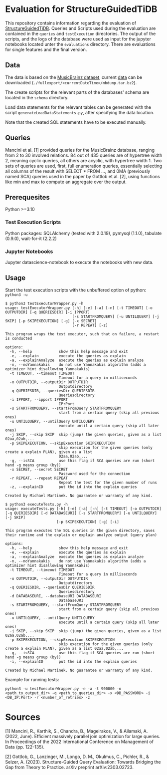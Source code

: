 # Evaluation for StructureGuidedTiDB
This repository contains information regarding the evaluation of [StructureGuidedTiDB](https://github.com/MichaelMartinek/StructureGuidedTiDB). Queries and Scripts used during the evaluation are contained in the `queries` and `testExecution` directories. The output of the scripts, and the logs of the database were used as input for the jupyter notebooks located unter the `evaluations` directory. There are evaluations for single features and the final version.

## Data

The data is based on the [MusicBrainz dataset](https://musicbrainz.org/), current [data](http://ftp.musicbrainz.org/pub/musicbrainz/data/) can be downloaded (`./fullexport/<currentDateTime>/mbdump.tar.bz2`).

The create scripts for the relevant parts of the databases' schema are located in the `schema` directory.

Load data statements for the relevant tables can be generated with the script `generateLoadDataStatements.py`, after specifying the data location.

Note that the created SQL statements have to be executed manually.

## Queries

Mancini et al. [1] provided queries for the MusicBrainz database, ranging from 2 to 30 involved relations. 84 out of 435 queries are of hypertree width 2, meaning cyclic queries, all others are acyclic, with hypertree width 1. Two sets of queries are used, first, full enumeration queries, essentially selecting all columns of the result with SELECT * FROM ..., and 0MA (previously named SCA) queries used in the paper by Gottlob et al. [2], using functions like min and max to compute an aggregate over the output.

## Prerequesites

Python >=3.10

### Test Execution Scripts

Python packages:  SQLAlchemy (tested with 2.0.19), pymysql (1.1.0), tabulate (0.9.0), wait-for-it (2.2.2)

### Jupyter Notebooks

Jupyter datascience-notebook to execute the notebooks with new data.

## Usage

Start the test execution scripts with the unbuffered option of python: `python3 -u`

```
$ python3 testExecutorWrapper.py -h
usage: testExecutorWrapper.py [-h] [-e] [-a] [-n] [-t TIMEOUT] [-o OUTPUTDIR] [-q QUERIESDIR] [-i IPPORT]
                              [-s STARTFROMQUERY] [-u UNTILQUERY] [-j SKIP] [-p SKIPEXECUTION] [-g] [-x SECRET]
                              [-r REPEAT] [-z]

This program wraps the test executor, such that on failure, a restart is conducted

options:
  -h, --help            show this help message and exit
  -e, --explain         execute the queries as explain
  -a, --explainAnalyze  execute the queries as explain analyze
  -n, --noYannakakis    do not use Yannakakis algorithm (adds a optimizer hint disallowing Yannakakis)
  -t TIMEOUT, --timeout TIMEOUT
                        Timeout for a query in milliseconds
  -o OUTPUTDIR, --outputDir OUTPUTDIR
                        Outputdirectory
  -q QUERIESDIR, --queriesDir QUERIESDIR
                        Queriesdirectory
  -i IPPORT, --ipport IPPORT
                        IP:Port
  -s STARTFROMQUERY, --startFromQuery STARTFROMQUERY
                        start from a certain query (skip all previous ones)
  -u UNTILQUERY, --untilQuery UNTILQUERY
                        execute until a certain query (skip all later ones)
  -j SKIP, --skip SKIP  skip (jump) the given queries, given as a list 02aa,02ab,...
  -p SKIPEXECUTION, --skipExecution SKIPEXECUTION
                        skip execution for the given queries (only create a explain PLAN), given as a list
                        02aa,02ab,...
  -g, --isSCA           use this flag if SCA queries are run (short hand -g means group (by))
  -x SECRET, --secret SECRET
                        Password used for the connection
  -r REPEAT, --repeat REPEAT
                        Repeat the test for the given number of runs
  -z, --explainID       put the id into the explain queries

Created by Michael Martinek. No guarantee or warranty of any kind.
```

```
$ python3 executeTests.py -h
usage: executeTests.py [-h] [-e] [-a] [-n] [-t TIMEOUT] [-o OUTPUTDIR] [-q QUERIESDIR] [-d DATABASEURI] [-s STARTFROMQUERY] [-u UNTILQUERY] [-j SKIP]
                       [-p SKIPEXECUTION] [-g] [-i]

This program executes the SQL queries in the given directory, saves their runtime and the explain or explain analyze output (query plan)

options:
  -h, --help            show this help message and exit
  -e, --explain         execute the queries as explain
  -a, --explainAnalyze  execute the queries as explain analyze
  -n, --noYannakakis    do not use Yannakakis algorithm (adds a optimizer hint disallowing Yannakakis)
  -t TIMEOUT, --timeout TIMEOUT
                        Timeout for a query in milliseconds
  -o OUTPUTDIR, --outputDir OUTPUTDIR
                        Outputdirectory
  -q QUERIESDIR, --queriesDir QUERIESDIR
                        Queriesdirectory
  -d DATABASEURI, --databaseURI DATABASEURI
                        DatabaseURI
  -s STARTFROMQUERY, --startFromQuery STARTFROMQUERY
                        start from a certain query (skip all previous ones)
  -u UNTILQUERY, --untilQuery UNTILQUERY
                        execute until a certain query (skip all later ones)
  -j SKIP, --skip SKIP  skip (jump) the given queries, given as a list 02aa,02ab,...
  -p SKIPEXECUTION, --skipExecution SKIPEXECUTION
                        skip execution for the given queries (only create a explain PLAN), given as a list 02aa,02ab,...
  -g, --isSCA           use this flag if SCA queries are run (short hand -g means group (by))
  -i, --explainID       put the id into the explain queries

Created by Michael Martinek. No guarantee or warranty of any kind.
```

Example for running tests: 
```
python3 -u testExecutorWrapper.py -e -a -t 900000 -o <path_to_output_dir> -q <path_to_queries_dir> -x <DB_PASSWORD> -i <DB_IP:Port> -r <number_of_retries> -z
```




 

# Sources
[1] Mancini, R., Karthik, S., Chandra, B., Mageirakos, V., & Ailamaki, A. (2022, June). Efficient massively parallel join optimization for large queries. In Proceedings of the 2022 International Conference on Management of Data (pp. 122-135).

[2] Gottlob, G., Lanzinger, M., Longo, D. M., Okulmus, C., Pichler, R., & Selzer, A. (2023). Structure-Guided Query Evaluation: Towards Bridging the Gap from Theory to Practice. arXiv preprint arXiv:2303.02723.